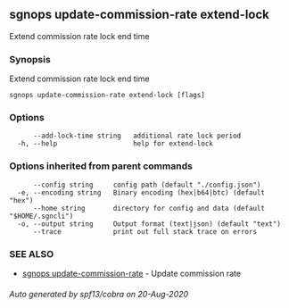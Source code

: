 ## sgnops update-commission-rate extend-lock

Extend commission rate lock end time

### Synopsis

Extend commission rate lock end time

```
sgnops update-commission-rate extend-lock [flags]
```

### Options

```
      --add-lock-time string   additional rate lock period
  -h, --help                   help for extend-lock
```

### Options inherited from parent commands

```
      --config string     config path (default "./config.json")
  -e, --encoding string   Binary encoding (hex|b64|btc) (default "hex")
      --home string       directory for config and data (default "$HOME/.sgncli")
  -o, --output string     Output format (text|json) (default "text")
      --trace             print out full stack trace on errors
```

### SEE ALSO

* [sgnops update-commission-rate](sgnops_update-commission-rate.md)	 - Update commission rate

###### Auto generated by spf13/cobra on 20-Aug-2020
